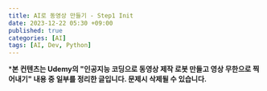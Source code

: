 ```yaml
---
title: AI로 동영상 만들기 - Step1 Init
date: 2023-12-22 05:30 +09:00
published: true
categories: [AI]
tags: [AI, Dev, Python]
---
```


***본 컨텐츠는 Udemy의 "인공지능 코딩으로 동영상 제작 로봇 만들고 영상 무한으로 찍어내기" 내용 중 일부를 정리한 글입니다. 문제시 삭제될 수 있습니다.**



